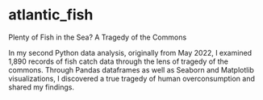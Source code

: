 # atlantic_fish
Plenty of Fish in the Sea? A Tragedy of the Commons

In my second Python data analysis, originally from May 2022, I examined 1,890 records of fish catch data through the lens of tragedy of the commons. Through Pandas dataframes as well as Seaborn and Matplotlib visualizations, I discovered a true tragedy of human overconsumption and shared my findings.
